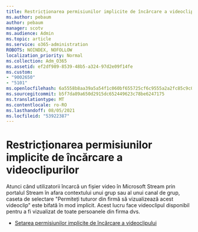 ```yaml
---
title: Restricționarea permisiunilor implicite de încărcare a videoclipurilor
ms.author: pebaum
author: pebaum
manager: scotv
ms.audience: Admin
ms.topic: article
ms.service: o365-administration
ROBOTS: NOINDEX, NOFOLLOW
localization_priority: Normal
ms.collection: Adm_O365
ms.assetid: ef2df989-8539-48b5-a324-97d2e09f14fe
ms.custom:
- "9002650"
- "5101"
ms.openlocfilehash: 6a5558b8aa39a5a54f1c060bf655725cf6c9555a2a2fc85c9c0b17ec4d27ed6f
ms.sourcegitcommit: b5f7da89a650d2915dc652449623c78be6247175
ms.translationtype: MT
ms.contentlocale: ro-RO
ms.lasthandoff: 08/05/2021
ms.locfileid: "53922387"
---
```

# <a name="restrict-default-video-upload-permissions"></a>Restricționarea permisiunilor implicite de încărcare a videoclipurilor

Atunci când utilizatorii încarcă un fișier video în Microsoft Stream prin portalul Stream în afara contextului unui grup sau al unui canal de grup, caseta de selectare "Permiteți tuturor din firmă să vizualizează acest videoclip" este bifată în mod implicit. Acest lucru face videoclipul disponibil pentru a fi vizualizat de toate persoanele din firma dvs.

- [Setarea permisiunilor implicite de încărcare a videoclipului](/stream/default-video-permissions)
